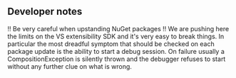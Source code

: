 ## Developer notes

!! Be very careful when upstanding NuGet packages !! 
We are pushing here the limits on the VS extensibility SDK and it's very easy to break things. In particular the most dreadful symptom that should be checked on each package update is the ability to start a debug session.
On failure usually a CompositionException is silently thrown and the debugger refuses to start without any further clue on what is wrong.

